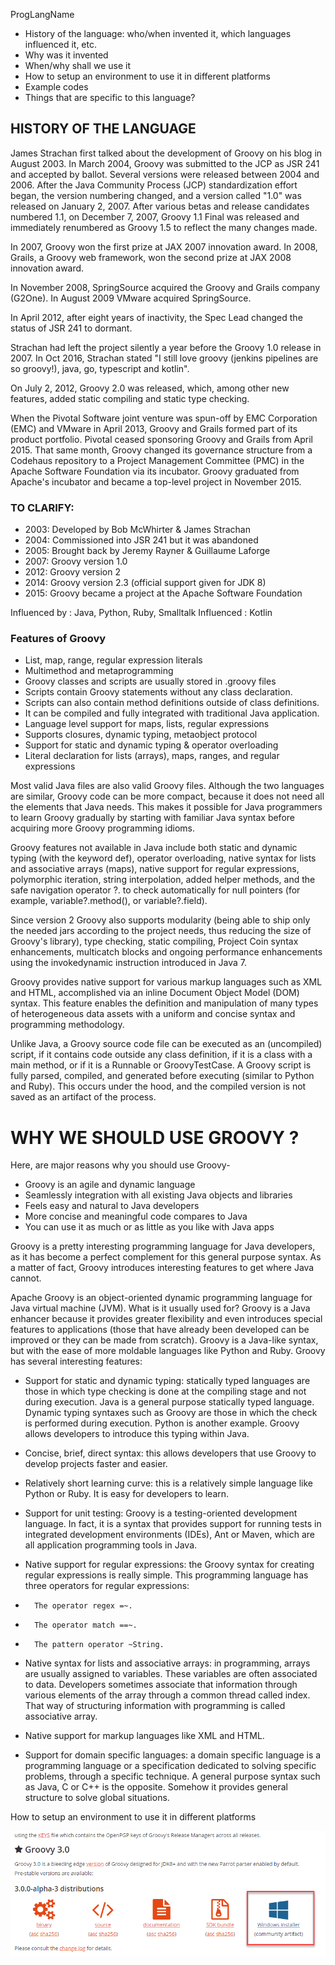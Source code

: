 ProgLangName

- History of the language: who/when invented it, which languages influenced it, etc.
- Why was it invented
- When/why shall we use it
- How to setup an environment to use it in different platforms
- Example codes
- Things that are specific to this language?



## HISTORY OF THE LANGUAGE

James Strachan first talked about the development of Groovy on his blog in August 2003. In March 2004, Groovy was submitted to the JCP as JSR 241 and accepted by ballot. Several versions were released between 2004 and 2006. After the Java Community Process (JCP) standardization effort began, the version numbering changed, and a version called "1.0" was released on January 2, 2007. After various betas and release candidates numbered 1.1, on December 7, 2007, Groovy 1.1 Final was released and immediately renumbered as Groovy 1.5 to reflect the many changes made.

In 2007, Groovy won the first prize at JAX 2007 innovation award. In 2008, Grails, a Groovy web framework, won the second prize at JAX 2008 innovation award.

In November 2008, SpringSource acquired the Groovy and Grails company (G2One). In August 2009 VMware acquired SpringSource.

In April 2012, after eight years of inactivity, the Spec Lead changed the status of JSR 241 to dormant.

Strachan had left the project silently a year before the Groovy 1.0 release in 2007. In Oct 2016, Strachan stated "I still love groovy (jenkins pipelines are so groovy!), java, go, typescript and kotlin".

On July 2, 2012, Groovy 2.0 was released, which, among other new features, added static compiling and static type checking.

When the Pivotal Software joint venture was spun-off by EMC Corporation (EMC) and VMware in April 2013, Groovy and Grails formed part of its product portfolio. Pivotal ceased sponsoring Groovy and Grails from April 2015. That same month, Groovy changed its governance structure from a Codehaus repository to a Project Management Committee (PMC) in the Apache Software Foundation via its incubator. Groovy graduated from Apache's incubator and became a top-level project in November 2015.

### TO CLARIFY:

- 2003: Developed by Bob McWhirter & James Strachan
- 2004: Commissioned into JSR 241 but it was abandoned
- 2005: Brought back by Jeremy Rayner & Guillaume Laforge
- 2007: Groovy version 1.0
- 2012: Groovy version 2
- 2014: Groovy version 2.3 (official support given for JDK 8)
- 2015: Groovy became a project at the Apache Software Foundation


Influenced by : Java, Python, Ruby, Smalltalk
Influenced : Kotlin



### Features of Groovy

- List, map, range, regular expression literals
- Multimethod and metaprogramming
- Groovy classes and scripts are usually stored in .groovy files
- Scripts contain Groovy statements without any class declaration.
- Scripts can also contain method definitions outside of class definitions.
- It can be compiled and fully integrated with traditional Java application.
- Language level support for maps, lists, regular expressions
- Supports closures, dynamic typing, metaobject protocol
- Support for static and dynamic typing & operator overloading
- Literal declaration for lists (arrays), maps, ranges, and regular expressions



Most valid Java files are also valid Groovy files. Although the two languages are similar, Groovy code can be more compact, because it does not need all the elements that Java needs. This makes it possible for Java programmers to learn Groovy gradually by starting with familiar Java syntax before acquiring more Groovy programming idioms.

Groovy features not available in Java include both static and dynamic typing (with the keyword def), operator overloading, native syntax for lists and associative arrays (maps), native support for regular expressions, polymorphic iteration, string interpolation, added helper methods, and the safe navigation operator ?. to check automatically for null pointers (for example, variable?.method(), or variable?.field).

Since version 2 Groovy also supports modularity (being able to ship only the needed jars according to the project needs, thus reducing the size of Groovy's library), type checking, static compiling, Project Coin syntax enhancements, multicatch blocks and ongoing performance enhancements using the invokedynamic instruction introduced in Java 7.

Groovy provides native support for various markup languages such as XML and HTML, accomplished via an inline Document Object Model (DOM) syntax. This feature enables the definition and manipulation of many types of heterogeneous data assets with a uniform and concise syntax and programming methodology.

Unlike Java, a Groovy source code file can be executed as an (uncompiled) script, if it contains code outside any class definition, if it is a class with a main method, or if it is a Runnable or GroovyTestCase. A Groovy script is fully parsed, compiled, and generated before executing (similar to Python and Ruby). This occurs under the hood, and the compiled version is not saved as an artifact of the process.






# WHY WE SHOULD USE GROOVY ?

Here, are major reasons why you should use Groovy-

-  Groovy is an agile and dynamic language
-  Seamlessly integration with all existing Java objects and libraries
-  Feels easy and natural to Java developers
-  More concise and meaningful code compares to Java
-  You can use it as much or as little as you like with Java apps






Groovy is a pretty interesting programming language for Java developers, as it has become a perfect complement for this general purpose syntax. As a matter of fact, Groovy introduces interesting features to get where Java cannot. 

Apache Groovy is an object-oriented dynamic programming language for Java virtual machine (JVM). What is it usually used for? Groovy is a Java enhancer because it provides greater flexibility and even introduces special features to applications (those that have already been developed can be improved or they can be made from scratch). Groovy is a Java-like syntax, but with the ease of more moldable languages like Python and Ruby. Groovy has several interesting features:

-  Support for static and dynamic typing: statically typed languages are those in which type checking is done at the compiling stage and not during execution. Java is a general purpose statically typed language. Dynamic typing syntaxes such as Groovy are those in which the check is performed during execution. Python is another example. Groovy allows developers to introduce this typing within Java.

- Concise, brief, direct syntax: this allows developers that use Groovy to develop projects faster and easier.   

- Relatively short learning curve: this is a relatively simple language like Python or Ruby. It is easy for developers to learn. 

- Support for unit testing: Groovy is a testing-oriented development language. In fact, it is a syntax that provides support for running tests in integrated development environments (IDEs), Ant or Maven, which are all application programming tools in Java.

- Native support for regular expressions: the Groovy syntax for creating regular expressions is really simple. This programming language has three operators for regular expressions:

-       The operator regex =~.

-       The operator match ==~.

-       The pattern operator ~String.

- Native syntax for lists and associative arrays: in programming, arrays are usually assigned to variables. These variables are often associated to data. Developers sometimes associate that information through various elements of the array through a common thread called index. That way of structuring information with programming is called associative array.

- Native support for markup languages like XML and HTML.

- Support for domain specific languages: a domain specific language is a programming language or a specification dedicated to solving specific problems, through a specific technique. A general purpose syntax such as Java, C or C++ is the opposite. Somehow it provides general structure to solve global situations. 




 How to setup an environment to use it in different platforms



















![](images/img1.png)
